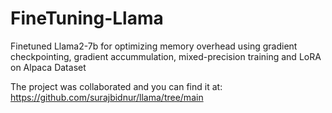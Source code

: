 # FineTuning-Llama
Finetuned Llama2-7b for optimizing memory overhead using gradient checkpointing, gradient accummulation, mixed-precision training and LoRA on Alpaca Dataset

The project was collaborated and you can find it at: https://github.com/surajbidnur/llama/tree/main
